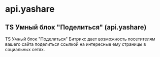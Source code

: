 # api.yashare
## TS Умный блок "Поделиться" (api.yashare)
   TS Умный блок "Поделиться" Битрикс дает возможность посетителям вашего сайта поделиться ссылкой на интересные ему страницы в социальных сетях.
   
   